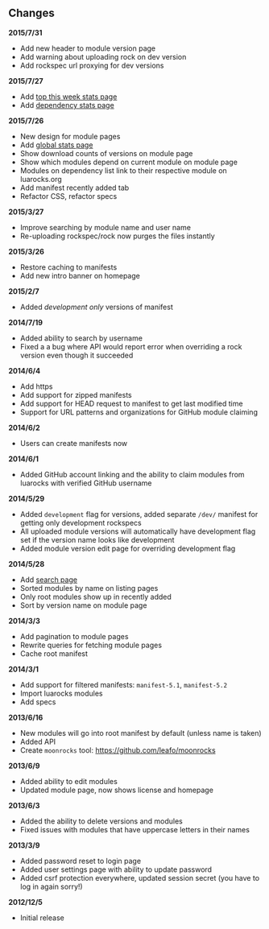 
## Changes

**2015/7/31**

* Add new header to module version page
* Add warning about uploading rock on dev version
* Add rockspec url proxying for dev versions

**2015/7/27**

 * Add [top this week stats page](/stats/this-week)
 * Add [dependency stats page](/stats/dependencies)

**2015/7/26**

 * New design for module pages
 * Add [global stats page](/stats)
 * Show download counts of versions on module page
 * Show which modules depend on current module on module page
 * Modules on dependency list link to their respective module on luarocks.org
 * Add manifest recently added tab
 * Refactor CSS, refactor specs

**2015/3/27**

 * Improve searching by module name and user name
 * Re-uploading rockspec/rock now purges the files instantly

**2015/3/26**

 * Restore caching to manifests
 * Add new intro banner on homepage

**2015/2/7**

 * Added *development only* versions of manifest

**2014/7/19**

 * Added ability to search by username
 * Fixed a a bug where API would report error when overriding a rock version even though it succeeded

**2014/6/4**

 * Add https
 * Add support for zipped manifests
 * Add support for HEAD request to manifest to get last modified time
 * Support for URL patterns and organizations for GitHub module claiming

**2014/6/2**

 * Users can create manifests now

**2014/6/1**

 * Added GitHub account linking and the ability to claim modules from luarocks with verified GitHub username

**2014/5/29**

 * Added `development` flag for versions, added separate `/dev/` manifest for getting only development rockspecs
 * All uploaded module versions will automatically have development flag set if the version name looks like development
 * Added module version edit page for overriding development flag

**2014/5/28**

 * Add [search page](/search)
 * Sorted modules by name on listing pages
 * Only root modules show up in recently added
 * Sort by version name on module page

**2014/3/3**

 * Add pagination to module pages
 * Rewrite queries for fetching module pages
 * Cache root manifest

**2014/3/1**

 * Add support for filtered manifests: `manifest-5.1`, `manifest-5.2`
 * Import luarocks modules
 * Add specs

**2013/6/16**

 * New modules will go into root manifest by default (unless name is taken)
 * Added API
 * Create `moonrocks` tool: <https://github.com/leafo/moonrocks>

**2013/6/9**

 * Added ability to edit modules
 * Updated module page, now shows license and homepage

**2013/6/3**

 * Added the ability to delete versions and modules
 * Fixed issues with modules that have uppercase letters in their names

**2013/3/9**

 * Added password reset to login page
 * Added user settings page with ability to update password
 * Added csrf protection everywhere, updated session secret (you have to log in again sorry!)

**2012/12/5**

 * Initial release
